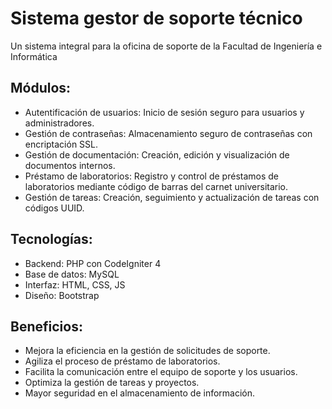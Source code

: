 # Sistema gestor de soporte técnico
Un sistema integral para la oficina de soporte de la Facultad de Ingeniería e Informática

## Módulos:

- Autentificación de usuarios: Inicio de sesión seguro para usuarios y administradores.
- Gestión de contraseñas: Almacenamiento seguro de contraseñas con encriptación SSL.
- Gestión de documentación: Creación, edición y visualización de documentos internos.
- Préstamo de laboratorios: Registro y control de préstamos de laboratorios mediante código de barras del carnet universitario.
- Gestión de tareas: Creación, seguimiento y actualización de tareas con códigos UUID.
## Tecnologías:

- Backend: PHP con CodeIgniter 4
- Base de datos: MySQL
- Interfaz: HTML, CSS, JS
- Diseño: Bootstrap
## Beneficios:

- Mejora la eficiencia en la gestión de solicitudes de soporte.
- Agiliza el proceso de préstamo de laboratorios.
- Facilita la comunicación entre el equipo de soporte y los usuarios.
- Optimiza la gestión de tareas y proyectos.
- Mayor seguridad en el almacenamiento de información.
